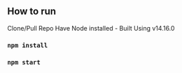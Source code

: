 
## How to run

Clone/Pull Repo
Have Node installed - Built Using v14.16.0 

### `npm install`

### `npm start`
